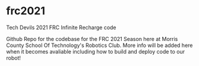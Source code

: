 # frc2021
Tech Devils 2021 FRC Infinite Recharge code

Github Repo for the codebase for the FRC 2021 Season here at Morris County School Of Technology's Robotics Club. More info will be added here when it becomes avaliable including
how to build and deploy code to our robot!
